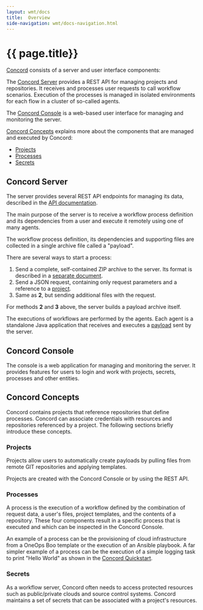 ```yaml
---
layout: wmt/docs
title:  Overview
side-navigation: wmt/docs-navigation.html
---
```


# {{ page.title}}

[Concord](../../about.html) consists of a server and user interface components:

The [Concord Server](#concord-server) provides a REST API for managing
projects and repositories. It receives and processes user requests
to call workflow scenarios. Execution of the processes is managed in isolated
environments for each flow in a cluster of so-called agents.

The [Concord Console](#concord-console) is a web-based user interface for
managing and monitoring the server.

[Concord Concepts](#concord-concepts) explains more about the components that
are managed and executed by Concord:

- [Projects](#projects)
- [Processes](#processes)
- [Secrets](#secrets)

## Concord Server

The server provides several REST API endpoints for managing its
data, described in the [API documentation](../api/index.html).

The main purpose of the server is to receive a workflow process
definition and its dependencies from a user and execute it remotely
using one of many agents.

The workflow process definition, its dependencies and supporting files are
collected in a single archive file called a "payload".

There are several ways to start a process:

1. Send a complete, self-contained ZIP archive to the server. Its
format is described in a
[separate document](./processes.html#payload-format).
2. Send a JSON request, containing only request parameters and a
reference to a [project](#project).
3. Same as **2**, but sending additional files with the request.

For methods **2** and **3** above, the server builds a payload archive
itself.

The executions of workflows are performed by the agents. Each agent is a
standalone Java application that receives and executes
a [payload](#payload) sent by the server.

## Concord Console

The console is a web application for managing and monitoring the server. It
provides features for users to login and work with projects, secrets, processes
and other entities.

## Concord Concepts

Concord contains projects that reference repositories that define
processes.  Concord can associate credentials with resources
and repositories referenced by a project.  The following sections
briefly introduce these concepts.

### Projects

Projects allow users to automatically create payloads by pulling
files from remote GIT repositories and applying templates.

Projects are created with the Concord Console or by using the REST API.

### Processes

A process is the execution of a workflow defined by the combination
of request data, a user's files, project templates, and the contents
of a repository.  These four components result in a specific process
that is executed and which can be inspected in the Concord Console.

An example of a process can be the provisioning of cloud
infrastructure from a OneOps Boo template or the execution of an Ansible
playbook. A far simpler example of a process can be the execution of
a simple logging task to print "Hello World" as shown in the
[Concord Quickstart](./quickstart.html).

### Secrets

As a workflow server, Concord often needs to access protected
resources such as public/private clouds and source control systems.
Concord maintains a set of secrets that can be associated with a
project's resources.
